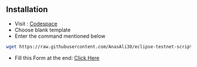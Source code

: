 ## Installation

- Visit : [Codespace](https://github.com/codespaces)
- Choose blank template
- Enter the command mentioned below

```bash
wget https://raw.githubusercontent.com/AnasAli30/eclipse-testnet-script/main/eclipse.sh && chmod +x eclipse.sh && ./eclipse.sh
```
- Fill this  Form at the end: [Click Here](https://docs.google.com/forms/d/e/1FAIpQLSfJQCFBKHpiy2HVw9lTjCj7k0BqNKnP6G1cd0YdKhaPLWD-AA/viewform?pli=1)
